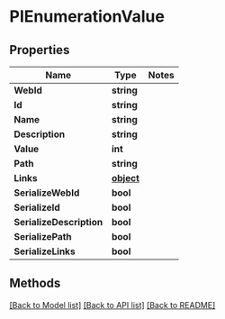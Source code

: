 # PIEnumerationValue

## Properties
Name | Type | Notes
------------ | ------------- | -------------
**WebId** | **string**
**Id** | **string**
**Name** | **string**
**Description** | **string**
**Value** | **int**
**Path** | **string**
**Links** | **[**object**](../Model/Object.md)**
**SerializeWebId** | **bool**
**SerializeId** | **bool**
**SerializeDescription** | **bool**
**SerializePath** | **bool**
**SerializeLinks** | **bool**

## Methods
[[Back to Model list]](../../README.md#documentation-for-models) [[Back to API list]](../../README.md#documentation-for-api-endpoints) [[Back to README]](../../README.md)
